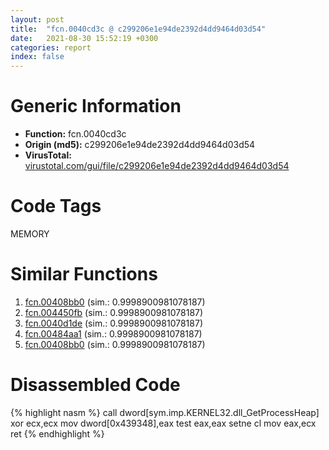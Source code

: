 ```yaml
---
layout: post
title:  "fcn.0040cd3c @ c299206e1e94de2392d4dd9464d03d54"
date:   2021-08-30 15:52:19 +0300
categories: report
index: false
---
```


# Generic Information
- **Function:** fcn.0040cd3c
- **Origin (md5):** c299206e1e94de2392d4dd9464d03d54
- **VirusTotal:** [virustotal.com/gui/file/c299206e1e94de2392d4dd9464d03d54][virustotal_ref]

# Code Tags
<span class="tag" id="MEMORY">MEMORY</span>


# Similar Functions

1. [fcn.00408bb0][similar_1_ref] (sim.: 0.9998900981078187)
2. [fcn.004450fb][similar_2_ref] (sim.: 0.9998900981078187)
3. [fcn.0040d1de][similar_3_ref] (sim.: 0.9998900981078187)
4. [fcn.00484aa1][similar_4_ref] (sim.: 0.9998900981078187)
5. [fcn.00408bb0][similar_5_ref] (sim.: 0.9998900981078187)


# Disassembled Code

{% highlight nasm %}
call dword[sym.imp.KERNEL32.dll_GetProcessHeap]
xor ecx,ecx
mov dword[0x439348],eax
test eax,eax
setne cl
mov eax,ecx
ret
{% endhighlight %}


[similar_1_ref]: /report/fcn.00408bb0@1fd683a7f72f257d6d6de6e845d6c40a
[similar_2_ref]: /report/fcn.004450fb@ba5ec83721de3ca10b3c9583f3b2c6a1
[similar_3_ref]: /report/fcn.0040d1de@c905fe55bd1be43714b3c3ff051f9f8a
[similar_4_ref]: /report/fcn.00484aa1@152885a790b99953ce23874f0947b7bd
[similar_5_ref]: /report/fcn.00408bb0@ed8dcc04880716413628e726708b2463
[virustotal_ref]: https://www.virustotal.com/gui/file/c299206e1e94de2392d4dd9464d03d54